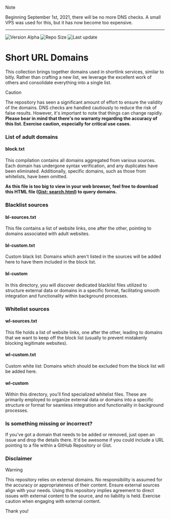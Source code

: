 > [!NOTE]
> Beginning September 1st, 2021, there will be no more DNS checks. A small VPS was used for this, but it has now become too expensive.

---

![Version Alpha](https://img.shields.io/badge/version-alpha-blue?style=flat-square) ![Repo Size](https://img.shields.io/github/repo-size/Bon-Appetit/shorturl-domains?style=flat-square&logo=github&label=Repo%20Size) ![Last update](https://img.shields.io/badge/dynamic/json?url=https%3A%2F%2Fapi.github.com%2Frepos%2FBon-Appetit%2Fshorturl-domains%2Fcommits%3Fpath%3Dblock.txt%26page%3D1%26per_page%3D1&query=%24%5B0%5D.commit.author.date&style=flat-square&logo=github&label=Last%20update)


# Short URL Domains
This collection brings together domains used in shortlink services, similar to bitly. Rather than crafting a new list, we leverage the excellent work of others and consolidate everything into a single list.

> [!CAUTION]
> The repository has seen a significant amount of effort to ensure the validity of the domains. DNS checks are handled cautiously to reduce the risk of false results. However, it's important to note that things can change rapidly. **Please bear in mind that there's no warranty regarding the accuracy of this list. Exercise caution, especially for critical use cases.**

### List of adult domains

#### block.txt
This compilation contains all domains aggregated from various sources. Each domain has undergone syntax verification, and any duplicates have been eliminated. Additionally, specific domains, such as those from whitelists, have been omitted.

**As this file is too big to view in your web browser, feel free to download this HTML file ([Gist: search.html](https://gist.github.com/CodeAlDente/ee033860b0963b34ed107e95102870f7#file-search-html)) to query domains.**

### Blacklist sources

#### bl-sources.txt
This file contains a list of website links, one after the other, pointing to domains associated with adult websites.

#### bl-custom.txt
Custom black list: Domains which aren't listed in the sources will be added here to have them included in the block list.

#### bl-custom
In this directory, you will discover dedicated blacklist files utilized to structure external data or domains in a specific format, facilitating smooth integration and functionality within background processes.

### Whitelist sources

#### wl-sources.txt
This file holds a list of website links, one after the other, leading to domains that we want to keep off the block list (usually to prevent mistakenly blocking legitimate websites).

#### wl-custom.txt
Custom white list: Domains which should be excluded from the block list will be added here.

#### wl-custom
Within this directory, you'll find specialized whitelist files. These are primarily employed to organize external data or domains into a specific structure or format for seamless integration and functionality in background processes.

### Is something missing or incorrect?
If you've got a domain that needs to be added or removed, just open an issue and drop the details there. It'd be awesome if you could include a URL pointing to a file within a GitHub Repository or Gist.

### Disclaimer
> [!WARNING]
> This repository relies on external domains. No responsibility is assumed for the accuracy or appropriateness of their content. Ensure external sources align with your needs. Using this repository implies agreement to direct issues with external content to the source, and no liability is held. Exercise caution when engaging with external content.

Thank you!